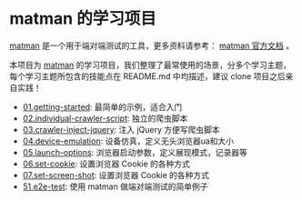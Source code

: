 # matman 的学习项目

[matman](https://github.com/matmanjs/matman) 是一个用于端对端测试的工具，更多资料请参考： [matman 官方文档](https://matmanjs.github.io/matman/) 。


本项目为 [matman](https://github.com/matmanjs/matman) 的学习项目，我们整理了最常使用的场景，分多个学习主题，每个学习主题所包含的技能点在 README.md 中均描述，建议 clone 项目之后亲自实践！

- [01.getting-started](./01.getting-started): 最简单的示例，适合入门
- [02.individual-crawler-script](./02.individual-crawler-script): 独立的爬虫脚本
- [03.crawler-inject-jquery](./03.crawler-inject-jquery): 注入 jQuery 方便写爬虫脚本
- [04.device-emulation](./04.device-emulation): 设备仿真，定义无头浏览器ua和大小
- [05.launch-options](./05.launch-options): 浏览器启动参数，定义展现模式，记录器等
- [06.set-cookie](./06.set-cookie): 设置浏览器 Cookie 的各种方式
- [07.set-screen-shot](./07.set-screen-shot): 设置浏览器 Cookie 的各种方式
- [51.e2e-test](./51.e2e-test): 使用 matman 做端对端测试的简单例子


